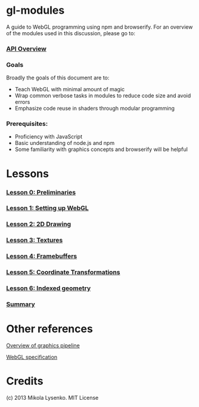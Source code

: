 gl-modules
==========
A guide to WebGL programming using npm and browserify.  For an overview of the modules used in this discussion, please go to:

### [API Overview](API.md)

### Goals

Broadly the goals of this document are to:

* Teach WebGL with minimal amount of magic
* Wrap common verbose tasks in modules to reduce code size and avoid errors
* Emphasize code reuse in shaders through modular programming

### Prerequisites:

* Proficiency with JavaScript
* Basic understanding of node.js and npm
* Some familiarity with graphics concepts and browserify will be helpful

# Lessons

### [Lesson 0: Preliminaries](https://github.com/mikolalysenko/gl-modules/blob/master/Lesson00/README.md)

### [Lesson 1: Setting up WebGL](https://github.com/mikolalysenko/gl-modules/blob/master/Lesson01/README.md)

### [Lesson 2: 2D Drawing](https://github.com/mikolalysenko/gl-modules/blob/master/Lesson02/README.md)

### [Lesson 3: Textures](https://github.com/mikolalysenko/gl-modules/blob/master/Lesson03/README.md)

### [Lesson 4: Framebuffers](https://github.com/mikolalysenko/gl-modules/blob/master/Lesson04/README.md)

### [Lesson 5: Coordinate Transformations](https://github.com/mikolalysenko/gl-modules/blob/master/Lesson05/README.md)

### [Lesson 6: Indexed geometry](https://github.com/mikolalysenko/gl-modules/blob/master/Lesson06/README.md)

### [Summary](https://github.com/mikolalysenko/gl-modules/blob/master/API.md)

# Other references

[Overview of graphics pipeline](http://acko.net/files/fullfrontal/fullfrontal/webglmath/online.html)

[WebGL specification](http://www.khronos.org/registry/webgl/specs/latest/)

# Credits
(c) 2013 Mikola Lysenko. MIT License